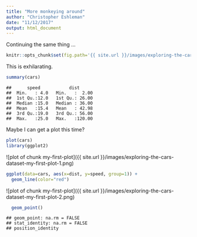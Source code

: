 ```yaml
---
title: "More monkeying around"
author: "Christopher Eshleman"
date: "11/12/2017"
output: html_document
---
```


Continuing the same thing ...


```r
knitr::opts_chunk$set(fig.path='{{ site.url }}/images/exploring-the-cars-dataset-')
```

This is exhilarating. 


```r
summary(cars)
```

```
##      speed           dist       
##  Min.   : 4.0   Min.   :  2.00  
##  1st Qu.:12.0   1st Qu.: 26.00  
##  Median :15.0   Median : 36.00  
##  Mean   :15.4   Mean   : 42.98  
##  3rd Qu.:19.0   3rd Qu.: 56.00  
##  Max.   :25.0   Max.   :120.00
```

Maybe I can get a plot this time? 


```r
plot(cars)
library(ggplot2) 
```

![plot of chunk my-first-plot]({{ site.url }}/images/exploring-the-cars-dataset-my-first-plot-1.png)

```r
ggplot(data=cars, aes(x=dist, y=speed, group=1)) + 
  geom_line(color="red") 
```

![plot of chunk my-first-plot]({{ site.url }}/images/exploring-the-cars-dataset-my-first-plot-2.png)

```r
  geom_point() 
```

```
## geom_point: na.rm = FALSE
## stat_identity: na.rm = FALSE
## position_identity
```
